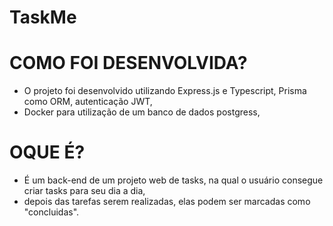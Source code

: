 # TaskMe

# COMO FOI DESENVOLVIDA?
  - O projeto foi desenvolvido utilizando Express.js e Typescript, Prisma como ORM, autenticação JWT,
  - Docker para utilização de um banco de dados postgress,

# OQUE É?
  - É um back-end de um projeto web de tasks, na qual o usuário consegue criar tasks para seu dia a dia,
  - depois das tarefas serem realizadas, elas podem ser marcadas como "concluidas".
